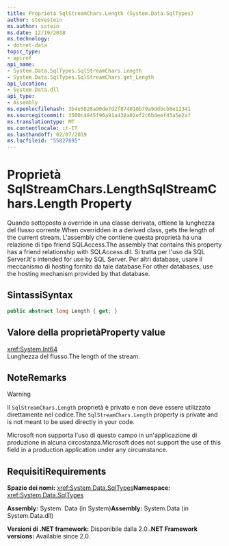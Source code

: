 ```yaml
---
title: Proprietà SqlStreamChars.Length (System.Data.SqlTypes)
author: stevestein
ms.author: sstein
ms.date: 12/19/2018
ms.technology:
- dotnet-data
topic_type:
- apiref
api_name:
- System.Data.SqlTypes.SqlStreamChars.Length
- System.Data.SqlTypes.SqlStreamChars.get_Length
api_location:
- System.Data.dll
api_type:
- Assembly
ms.openlocfilehash: 3b4e5828a90de7d2f874010b79a9ddbcb8e12341
ms.sourcegitcommit: 3500c4845f96a91a438a02ef2c6b4eef45a5e2af
ms.translationtype: MT
ms.contentlocale: it-IT
ms.lasthandoff: 02/07/2019
ms.locfileid: "55827695"
---
```

# <a name="sqlstreamcharslength-property"></a><span data-ttu-id="a0c24-102">Proprietà SqlStreamChars.Length</span><span class="sxs-lookup"><span data-stu-id="a0c24-102">SqlStreamChars.Length Property</span></span>

<span data-ttu-id="a0c24-103">Quando sottoposto a override in una classe derivata, ottiene la lunghezza del flusso corrente.</span><span class="sxs-lookup"><span data-stu-id="a0c24-103">When overridden in a derived class, gets the length of the current stream.</span></span> <span data-ttu-id="a0c24-104">L'assembly che contiene questa proprietà ha una relazione di tipo friend SQLAccess.</span><span class="sxs-lookup"><span data-stu-id="a0c24-104">The assembly that contains this property has a friend relationship with SQLAccess.dll.</span></span> <span data-ttu-id="a0c24-105">Si tratta per l'uso da SQL Server.</span><span class="sxs-lookup"><span data-stu-id="a0c24-105">It's intended for use by SQL Server.</span></span> <span data-ttu-id="a0c24-106">Per altri database, usare il meccanismo di hosting fornito da tale database.</span><span class="sxs-lookup"><span data-stu-id="a0c24-106">For other databases, use the hosting mechanism provided by that database.</span></span>

## <a name="syntax"></a><span data-ttu-id="a0c24-107">Sintassi</span><span class="sxs-lookup"><span data-stu-id="a0c24-107">Syntax</span></span>

```csharp
public abstract long Length { get; }
```

## <a name="property-value"></a><span data-ttu-id="a0c24-108">Valore della proprietà</span><span class="sxs-lookup"><span data-stu-id="a0c24-108">Property value</span></span>

<xref:System.Int64>\
<span data-ttu-id="a0c24-109">Lunghezza del flusso.</span><span class="sxs-lookup"><span data-stu-id="a0c24-109">The length of the stream.</span></span>

## <a name="remarks"></a><span data-ttu-id="a0c24-110">Note</span><span class="sxs-lookup"><span data-stu-id="a0c24-110">Remarks</span></span>

> [!WARNING]
> <span data-ttu-id="a0c24-111">Il `SqlStreamChars.Length` proprietà è privato e non deve essere utilizzato direttamente nel codice.</span><span class="sxs-lookup"><span data-stu-id="a0c24-111">The `SqlStreamChars.Length` property is private and is not meant to be used directly in your code.</span></span>
>
> <span data-ttu-id="a0c24-112">Microsoft non supporta l'uso di questo campo in un'applicazione di produzione in alcuna circostanza.</span><span class="sxs-lookup"><span data-stu-id="a0c24-112">Microsoft does not support the use of this field in a production application under any circumstance.</span></span>

## <a name="requirements"></a><span data-ttu-id="a0c24-113">Requisiti</span><span class="sxs-lookup"><span data-stu-id="a0c24-113">Requirements</span></span>

<span data-ttu-id="a0c24-114">**Spazio dei nomi:** <xref:System.Data.SqlTypes></span><span class="sxs-lookup"><span data-stu-id="a0c24-114">**Namespace:** <xref:System.Data.SqlTypes></span></span>

<span data-ttu-id="a0c24-115">**Assembly:** System. Data (in System)</span><span class="sxs-lookup"><span data-stu-id="a0c24-115">**Assembly:** System.Data (in System.Data.dll)</span></span>

<span data-ttu-id="a0c24-116">**Versioni di .NET framework:** Disponibile dalla 2.0.</span><span class="sxs-lookup"><span data-stu-id="a0c24-116">**.NET Framework versions:** Available since 2.0.</span></span>